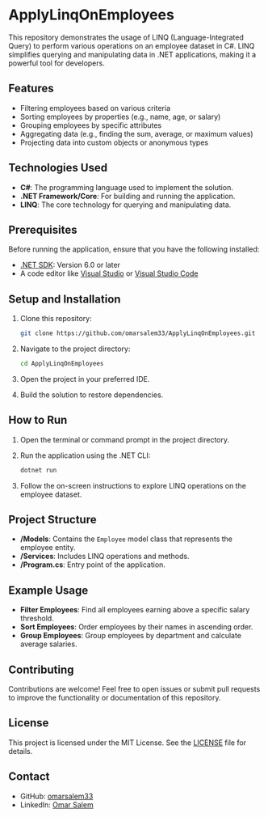 # ApplyLinqOnEmployees

This repository demonstrates the usage of LINQ (Language-Integrated Query) to perform various operations on an employee dataset in C#. LINQ simplifies querying and manipulating data in .NET applications, making it a powerful tool for developers.

## Features

- Filtering employees based on various criteria
- Sorting employees by properties (e.g., name, age, or salary)
- Grouping employees by specific attributes
- Aggregating data (e.g., finding the sum, average, or maximum values)
- Projecting data into custom objects or anonymous types

## Technologies Used

- **C#**: The programming language used to implement the solution.
- **.NET Framework/Core**: For building and running the application.
- **LINQ**: The core technology for querying and manipulating data.

## Prerequisites

Before running the application, ensure that you have the following installed:

- [.NET SDK](https://dotnet.microsoft.com/download): Version 6.0 or later
- A code editor like [Visual Studio](https://visualstudio.microsoft.com/) or [Visual Studio Code](https://code.visualstudio.com/)

## Setup and Installation

1. Clone this repository:
   ```bash
   git clone https://github.com/omarsalem33/ApplyLinqOnEmployees.git
   ```

2. Navigate to the project directory:
   ```bash
   cd ApplyLinqOnEmployees
   ```

3. Open the project in your preferred IDE.

4. Build the solution to restore dependencies.

## How to Run

1. Open the terminal or command prompt in the project directory.

2. Run the application using the .NET CLI:
   ```bash
   dotnet run
   ```

3. Follow the on-screen instructions to explore LINQ operations on the employee dataset.

## Project Structure

- **/Models**: Contains the `Employee` model class that represents the employee entity.
- **/Services**: Includes LINQ operations and methods.
- **/Program.cs**: Entry point of the application.

## Example Usage

- **Filter Employees**: Find all employees earning above a specific salary threshold.
- **Sort Employees**: Order employees by their names in ascending order.
- **Group Employees**: Group employees by department and calculate average salaries.

## Contributing

Contributions are welcome! Feel free to open issues or submit pull requests to improve the functionality or documentation of this repository.

## License

This project is licensed under the MIT License. See the [LICENSE](LICENSE) file for details.

## Contact

- GitHub: [omarsalem33](https://github.com/omarsalem33)
- LinkedIn: [Omar Salem](https://linkedin.com/in/omarsalem33)
